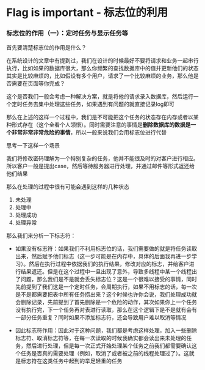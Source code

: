 # Flag is important - 标志位的利用
### 标志位的作用（一）：定时任务与显示任务等

首先要清楚标志位的作用是什么？

在系统设计的文章中有提到过，我们在设计的时候最好不要将请求和业务一起串行执行，比如如果的数据库很大，那么你频繁的查找数据库中的值并更新他们的状态其实是比较麻烦的，比如假设有多个用户，请求了一个比较麻烦的业务，那么他是否需要在页面等你完成？

这个是否我们一般会考虑一种解决方案，就是将他的请求录入数据库，然后运行一个定时任务去集中处理这些任务，如果遇到有问题的就直接记录log即可

那么在上述的这样一个过程中，我们是不可能把这个任务的状态存在内存或者以某种形式存在（这个全看个人领悟）。同时需要注意的事情是**删除数据库的数据是一个非常非常非常危险的事情**，所以一般来说我们会用标志位进行代替

思考一下这样一个场景

我们将修改密码理解为一个特别复杂的任务，他并不能很及时的对客户进行相应。所以客户一般是提出case，然后等待服务器进行处理，并通过邮件等形式返还给他们结果

那么在处理的过程中很有可能会遇到这样的几种状态
1. 未处理
2. 处理中
3. 处理成功
4. 处理异常

那么我们来分析一下标志符：

- 如果没有标志符：如果我们不利用标志位的话，我们需要做的就是将任务读取出来，然后赋予他们标志（这一步可能是在内存中，具体的后面我再进一步学习）。然后在执行过程中依据我们的执行结果，修改对应的标志，并给客户进行结果返还。但是在这个过程中一旦出现了意外，导致多线程中某一个线程出了问题，那么我们是不是就会丢失标志位？这是一个很难以接受的事情，同时先前提到了我们这是一个定时任务，会周期执行，如果不用标志的话，每一次是不是都需要把表中所有任务捞出来？这个时候也许你会说，我们处理成功就会删除记录，先前提到了首先删除是一个危险的动作，其次如果你上一个任务没有执行完，下一个任务再对表进行读取，那么在这个逻辑下是不是就有会有一部分任务重复？同时如果不添加标志符，还会导致用户难以取消等情况

- 因此标志符作用：因此对于这种问题，我们都是考虑这样处理，加入一些删除标志符、取消标志符等，在每一次读取的时候我确实都会读出来未处理的任务，然后进行处理，但是每一次正式开始处理某个任务之前我们都需要确认这个任务是否真的需要处理（例如，取消了或者被之前的线程处理过了）。这就是标志符在这类任务中起到的举足轻重的任务
